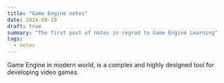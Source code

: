 ```yaml
---
title: "Game Engine notes"
date: 2024-08-10
draft: true
summary: "The first post of notes in regrad to Game Engine Learning"
tags:
  - notes
---
```

Game Engine in modern world, is a complex and highly designed tool for developing video games.
